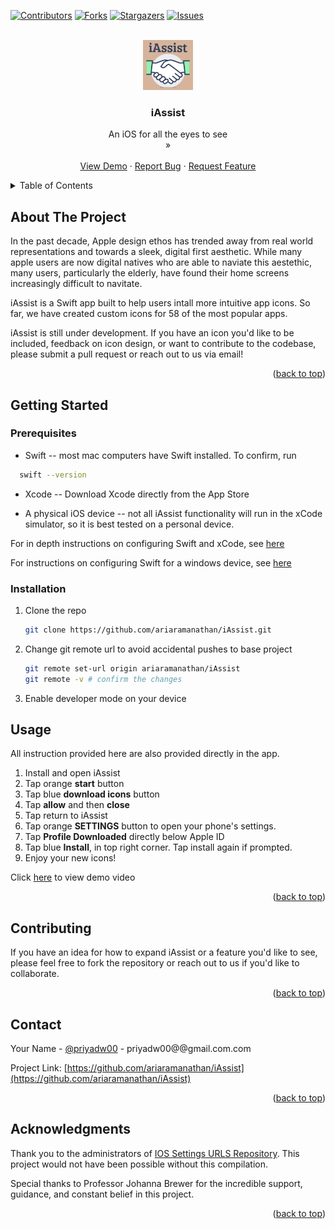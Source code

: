 <!-- Improved compatibility of back to top link: See: https://github.com/othneildrew/Best-README-Template/pull/73 -->
<a id="readme-top"></a>
<!--
*** Thanks for checking out the Best-README-Template. If you have a suggestion
*** that would make this better, please fork the repo and create a pull request
*** or simply open an issue with the tag "enhancement".
*** Don't forget to give the project a star!
*** Thanks again! Now go create something AMAZING! :D
-->



<!-- PROJECT SHIELDS -->
<!--
*** I'm using markdown "reference style" links for readability.
*** Reference links are enclosed in brackets [ ] instead of parentheses ( ).
*** See the bottom of this document for the declaration of the reference variables
*** for contributors-url, forks-url, etc. This is an optional, concise syntax you may use.
*** https://www.markdownguide.org/basic-syntax/#reference-style-links
-->
[![Contributors][contributors-shield]][contributors-url]
[![Forks][forks-shield]][forks-url]
[![Stargazers][stars-shield]][stars-url]
[![Issues][issues-shield]][issues-url]
<!-- [![project_license][license-shield]][license-url] --> 
<!-- [![LinkedIn][linkedin-shield]][linkedin-url]--> 



<!-- PROJECT LOGO -->
<br />
<div align="center">
  <a href="https://github.com/ariaramanathan/iAssist">
    <img src="iAssistApp/iAssistApp/Assets.xcassets/AppIcon.appiconset/iAssist (1).png" alt="Logo" width="80" height="80">
  </a>

<h3 align="center">iAssist</h3>

  <p align="center">
    An iOS for all the eyes to see 
    <br />
    »</strong></a>
    <br />
    <br />
    <a href="https://youtube.com/shorts/nSaJY9qA2BA">View Demo</a>
    &middot;
    <a href="https://github.com/ariaramanathan/iAssist/issues/new?labels=bug&template=bug-report---.md">Report Bug</a>
    &middot;
    <a href="https://github.com/ariaramanathan/iAssist/issues/new?labels=enhancement&template=feature-request---.md">Request Feature</a>
  </p>
</div>



<!-- TABLE OF CONTENTS -->
<details>
  <summary>Table of Contents</summary>
  <ol>
    <li>
      <a href="#about-the-project">About The Project</a>
      <ul>
        <li><a href="#built-with">Built With</a></li>
      </ul>
    </li>
    <li>
      <a href="#getting-started">Getting Started</a>
      <ul>
        <li><a href="#prerequisites">Prerequisites</a></li>
        <li><a href="#installation">Installation</a></li>
      </ul>
    </li>
    <li><a href="#usage">Usage</a></li>
    <li><a href="#roadmap">Roadmap</a></li>
    <li><a href="#contributing">Contributing</a></li>
    <li><a href="#license">License</a></li>
    <li><a href="#contact">Contact</a></li>
    <li><a href="#acknowledgments">Acknowledgments</a></li>
  </ol>
</details>



<!-- ABOUT THE PROJECT -->
## About The Project

<!-- 
Here's a blank template to get started. To avoid retyping too much info, do a search and replace with your text editor for the following: `aramanathan`, `iAssist`, `priyadw00`, `priya-dalal-whelan`, `@gmail.com`, `priyadw00`, `iAssist`, `project_description`, `project_license`
--> 

In the past decade, Apple design ethos has trended away from real world representations and towards a sleek, digital first aesthetic.  While many apple users are now digital natives who are able to naviate this aestethic, many users, particularly the elderly, have found their home screens increasingly difficult to navitate. 

iAssist is  a Swift app built to help users intall more intuitive app icons. So far, we have created custom icons for 58 of the most popular apps. 

iAssist is still under development. If you have an icon you'd like to be included, feedback on icon design, or want to contribute to the codebase, please submit a pull request or reach out to us via email! 

<p align="right">(<a href="#readme-top">back to top</a>)</p>


<!-- GETTING STARTED -->
## Getting Started

### Prerequisites

* Swift -- most mac computers have Swift installed. To confirm, run 
 ```sh
   swift --version 
   ```

* Xcode -- Download Xcode directly from the App Store

* A physical iOS device -- not all iAssist functionality will run in the xCode simulator, so it is best tested on a personal device. 

For in depth instructions on configuring Swift and xCode, see [here](https://developer.apple.com/documentation/safari-developer-tools/installing-xcode-and-simulators)

For instructions on configuring Swift for a windows device, see [here](https://www.swift.org/blog/swift-on-windows/)


### Installation

1. Clone the repo
   ```sh
   git clone https://github.com/ariaramanathan/iAssist.git
   ```
2. Change git remote url to avoid accidental pushes to base project
   ```sh
   git remote set-url origin ariaramanathan/iAssist
   git remote -v # confirm the changes
   ```
3. Enable developer mode on your device 

<!-- help what else do you need to do -- certifications??>

<p align="right">(<a href="#readme-top">back to top</a>)</p>


<!-- USAGE EXAMPLES -->
## Usage

All instruction provided here are also provided directly in the app. 

1. Install and open iAssist 
2. Tap orange **start** button 
3. Tap blue **download icons** button 
4. Tap **allow** and then **close** 
5. Tap return to iAssist 
6. Tap orange **SETTINGS** button to open your phone's settings.                
7. Tap **Profile Downloaded** directly below Apple ID
8. Tap blue **Install**, in top right corner. Tap install again if prompted. 
9. Enjoy your new icons!       

Click [here](https://youtube.com/shorts/nSaJY9qA2BA?feature=share) to view demo video 


<p align="right">(<a href="#readme-top">back to top</a>)</p>


<!-- CONTRIBUTING -->
## Contributing

If you have an idea for how to expand iAssist or a feature you'd like to see, please feel free to fork the repository or reach out to us if you'd like to collaborate. 

<p align="right">(<a href="#readme-top">back to top</a>)</p>

<!-- CONTACT -->
## Contact

Your Name - [@priyadw00](https://twitter.com/priyadw00) - priyadw00@@gmail.com.com

Project Link: [https://github.com/ariaramanathan/iAssist](https://github.com/ariaramanathan/iAssist)

<p align="right">(<a href="#readme-top">back to top</a>)</p>



<!-- ACKNOWLEDGMENTS -->
## Acknowledgments


Thank you to the administrators of [IOS Settings URLS Repository](https://github.com/FifiTheBulldog/ios-settings-urls). This project would not have been possible without this compilation. 

Special thanks to Professor Johanna Brewer for the incredible support, guidance, and constant belief in this project. 


<p align="right">(<a href="#readme-top">back to top</a>)</p>



<!-- MARKDOWN LINKS & IMAGES -->
<!-- https://www.markdownguide.org/basic-syntax/#reference-style-links --> 
[contributors-shield]: https://img.shields.io/github/contributors/ariaramanathan/iAssist.svg?style=for-the-badge
[contributors-url]: https://github.com/ariaramanathan/iAssist/graphs/contributors
[forks-shield]: https://img.shields.io/github/forks/ariaramanathan/iAssist.svg?style=for-the-badge
[forks-url]: https://github.com/ariaramanathan/iAssist/network/members
[stars-shield]: https://img.shields.io/github/stars/ariaramanathan/iAssist.svg?style=for-the-badge
[stars-url]: https://github.com/ariaramanathan/iAssist/stargazers
[issues-shield]: https://img.shields.io/github/issues/ariaramanathan/iAssist.svg?style=for-the-badge
[issues-url]: https://github.com/ariaramanathan/iAssist/issues
[license-shield]: https://img.shields.io/github/license/ariaramanathan/iAssist.svg?style=for-the-badge
[license-url]: https://github.com/ariaramanathan/iAssist/blob/master/LICENSE.txt
[linkedin-shield]: https://img.shields.io/badge/-LinkedIn-black.svg?style=for-the-badge&logo=linkedin&colorB=555
[linkedin-url]: https://linkedin.com/in/priya-dalal-whelan
<!-- [product-screenshot]: iAssistApp/iAssistApp/Assets.xcassets/AppIcon.appiconset/iAssist (1).png --> 
[Next.js]: https://img.shields.io/badge/next.js-000000?style=for-the-badge&logo=nextdotjs&logoColor=white
[Next-url]: https://nextjs.org/
[React.js]: https://img.shields.io/badge/React-20232A?style=for-the-badge&logo=react&logoColor=61DAFB
[React-url]: https://reactjs.org/
[Vue.js]: https://img.shields.io/badge/Vue.js-35495E?style=for-the-badge&logo=vuedotjs&logoColor=4FC08D
[Vue-url]: https://vuejs.org/
[Angular.io]: https://img.shields.io/badge/Angular-DD0031?style=for-the-badge&logo=angular&logoColor=white
[Angular-url]: https://angular.io/
[Svelte.dev]: https://img.shields.io/badge/Svelte-4A4A55?style=for-the-badge&logo=svelte&logoColor=FF3E00
[Svelte-url]: https://svelte.dev/
[Laravel.com]: https://img.shields.io/badge/Laravel-FF2D20?style=for-the-badge&logo=laravel&logoColor=white
[Laravel-url]: https://laravel.com
[Bootstrap.com]: https://img.shields.io/badge/Bootstrap-563D7C?style=for-the-badge&logo=bootstrap&logoColor=white
[Bootstrap-url]: https://getbootstrap.com
[JQuery.com]: https://img.shields.io/badge/jQuery-0769AD?style=for-the-badge&logo=jquery&logoColor=white
[JQuery-url]: https://jquery.com 